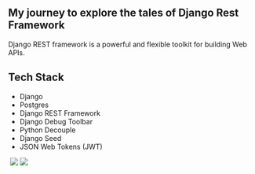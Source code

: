 ## My journey to explore the tales of Django Rest Framework
Django REST framework is a powerful and flexible toolkit for building Web APIs.

## Tech Stack

* Django
* Postgres
* Django REST Framework
* Django Debug Toolbar
* Python Decouple
* Django Seed
* JSON Web Tokens (JWT)

<img src="https://res.cloudinary.com/dkezlmzn1/image/upload/v1678287615/Screenshot_2023-03-08_at_11.01.36_AM_t0fqqx.png" alt="" />

<img src="https://res.cloudinary.com/dkezlmzn1/image/upload/v1678287715/Screenshot_2023-03-08_at_11.01.51_AM_gz312y.png" />

<img src="https://res.cloudinary.com/dkezlmzn1/image/upload/v1678287839/Screenshot_2023-03-08_at_4.03.42_PM_s3moap.png" />